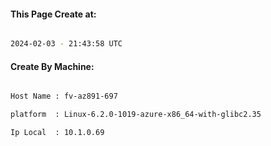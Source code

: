 
   
#### This Page Create at:

```bash

2024-02-03 - 21:43:58 UTC

```

#### Create By Machine:

```bash

Host Name : fv-az891-697

platform  : Linux-6.2.0-1019-azure-x86_64-with-glibc2.35

Ip Local  : 10.1.0.69

```

